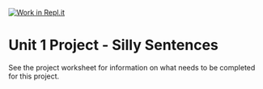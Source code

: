 [![Work in Repl.it](https://classroom.github.com/assets/work-in-replit-14baed9a392b3a25080506f3b7b6d57f295ec2978f6f33ec97e36a161684cbe9.svg)](https://classroom.github.com/online_ide?assignment_repo_id=3320483&assignment_repo_type=AssignmentRepo)
# Unit 1 Project - Silly Sentences

See the project worksheet for information on what needs to be completed for this project.